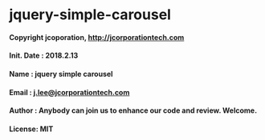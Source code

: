 # jquery-simple-carousel

#### Copyright jcoporation, http://jcorporationtech.com
#### Init. Date : 2018.2.13
#### Name : jquery simple carousel
#### Email : j.lee@jcorporationtech.com
#### Author : Anybody can join us to enhance our code and review. Welcome.
#### License: MIT